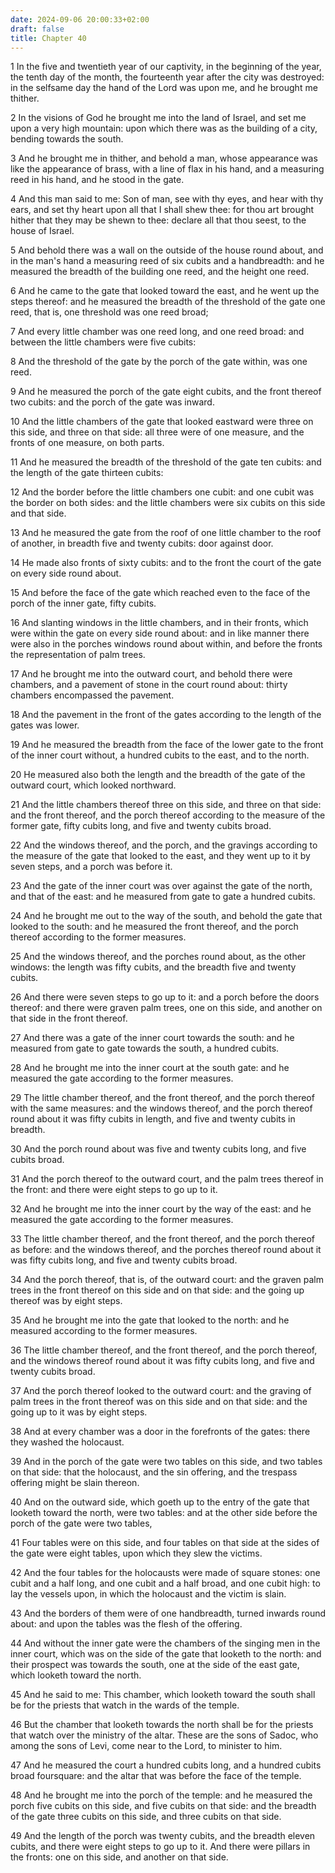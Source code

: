 ```yaml
---
date: 2024-09-06 20:00:33+02:00
draft: false
title: Chapter 40
---
```




1 In the five and twentieth year of our captivity, in the beginning of the year, the tenth day of the month, the fourteenth year after the city was destroyed: in the selfsame day the hand of the Lord was upon me, and he brought me thither.

2 In the visions of God he brought me into the land of Israel, and set me upon a very high mountain: upon which there was as the building of a city, bending towards the south.

3 And he brought me in thither, and behold a man, whose appearance was like the appearance of brass, with a line of flax in his hand, and a measuring reed in his hand, and he stood in the gate.

4 And this man said to me: Son of man, see with thy eyes, and hear with thy ears, and set thy heart upon all that I shall shew thee: for thou art brought hither that they may be shewn to thee: declare all that thou seest, to the house of Israel.

5 And behold there was a wall on the outside of the house round about, and in the man's hand a measuring reed of six cubits and a handbreadth: and he measured the breadth of the building one reed, and the height one reed.

6 And he came to the gate that looked toward the east, and he went up the steps thereof: and he measured the breadth of the threshold of the gate one reed, that is, one threshold was one reed broad;

7 And every little chamber was one reed long, and one reed broad: and between the little chambers were five cubits:

8 And the threshold of the gate by the porch of the gate within, was one reed.

9 And he measured the porch of the gate eight cubits, and the front thereof two cubits: and the porch of the gate was inward.

10 And the little chambers of the gate that looked eastward were three on this side, and three on that side: all three were of one measure, and the fronts of one measure, on both parts.

11 And he measured the breadth of the threshold of the gate ten cubits: and the length of the gate thirteen cubits:

12 And the border before the little chambers one cubit: and one cubit was the border on both sides: and the little chambers were six cubits on this side and that side.

13 And he measured the gate from the roof of one little chamber to the roof of another, in breadth five and twenty cubits: door against door.

14 He made also fronts of sixty cubits: and to the front the court of the gate on every side round about.

15 And before the face of the gate which reached even to the face of the porch of the inner gate, fifty cubits.

16 And slanting windows in the little chambers, and in their fronts, which were within the gate on every side round about: and in like manner there were also in the porches windows round about within, and before the fronts the representation of palm trees.

17 And he brought me into the outward court, and behold there were chambers, and a pavement of stone in the court round about: thirty chambers encompassed the pavement.

18 And the pavement in the front of the gates according to the length of the gates was lower.

19 And he measured the breadth from the face of the lower gate to the front of the inner court without, a hundred cubits to the east, and to the north.

20 He measured also both the length and the breadth of the gate of the outward court, which looked northward.

21 And the little chambers thereof three on this side, and three on that side: and the front thereof, and the porch thereof according to the measure of the former gate, fifty cubits long, and five and twenty cubits broad.

22 And the windows thereof, and the porch, and the gravings according to the measure of the gate that looked to the east, and they went up to it by seven steps, and a porch was before it.

23 And the gate of the inner court was over against the gate of the north, and that of the east: and he measured from gate to gate a hundred cubits.

24 And he brought me out to the way of the south, and behold the gate that looked to the south: and he measured the front thereof, and the porch thereof according to the former measures.

25 And the windows thereof, and the porches round about, as the other windows: the length was fifty cubits, and the breadth five and twenty cubits.

26 And there were seven steps to go up to it: and a porch before the doors thereof: and there were graven palm trees, one on this side, and another on that side in the front thereof.

27 And there was a gate of the inner court towards the south: and he measured from gate to gate towards the south, a hundred cubits.

28 And he brought me into the inner court at the south gate: and he measured the gate according to the former measures.

29 The little chamber thereof, and the front thereof, and the porch thereof with the same measures: and the windows thereof, and the porch thereof round about it was fifty cubits in length, and five and twenty cubits in breadth.

30 And the porch round about was five and twenty cubits long, and five cubits broad.

31 And the porch thereof to the outward court, and the palm trees thereof in the front: and there were eight steps to go up to it.

32 And he brought me into the inner court by the way of the east: and he measured the gate according to the former measures.

33 The little chamber thereof, and the front thereof, and the porch thereof as before: and the windows thereof, and the porches thereof round about it was fifty cubits long, and five and twenty cubits broad.

34 And the porch thereof, that is, of the outward court: and the graven palm trees in the front thereof on this side and on that side: and the going up thereof was by eight steps.

35 And he brought me into the gate that looked to the north: and he measured according to the former measures.

36 The little chamber thereof, and the front thereof, and the porch thereof, and the windows thereof round about it was fifty cubits long, and five and twenty cubits broad.

37 And the porch thereof looked to the outward court: and the graving of palm trees in the front thereof was on this side and on that side: and the going up to it was by eight steps.

38 And at every chamber was a door in the forefronts of the gates: there they washed the holocaust.

39 And in the porch of the gate were two tables on this side, and two tables on that side: that the holocaust, and the sin offering, and the trespass offering might be slain thereon.

40 And on the outward side, which goeth up to the entry of the gate that looketh toward the north, were two tables: and at the other side before the porch of the gate were two tables,

41 Four tables were on this side, and four tables on that side at the sides of the gate were eight tables, upon which they slew the victims.

42 And the four tables for the holocausts were made of square stones: one cubit and a half long, and one cubit and a half broad, and one cubit high: to lay the vessels upon, in which the holocaust and the victim is slain.

43 And the borders of them were of one handbreadth, turned inwards round about: and upon the tables was the flesh of the offering.

44 And without the inner gate were the chambers of the singing men in the inner court, which was on the side of the gate that looketh to the north: and their prospect was towards the south, one at the side of the east gate, which looketh toward the north.

45 And he said to me: This chamber, which looketh toward the south shall be for the priests that watch in the wards of the temple.

46 But the chamber that looketh towards the north shall be for the priests that watch over the ministry of the altar. These are the sons of Sadoc, who among the sons of Levi, come near to the Lord, to minister to him.

47 And he measured the court a hundred cubits long, and a hundred cubits broad foursquare: and the altar that was before the face of the temple.

48 And he brought me into the porch of the temple: and he measured the porch five cubits on this side, and five cubits on that side: and the breadth of the gate three cubits on this side, and three cubits on that side.

49 And the length of the porch was twenty cubits, and the breadth eleven cubits, and there were eight steps to go up to it. And there were pillars in the fronts: one on this side, and another on that side.

